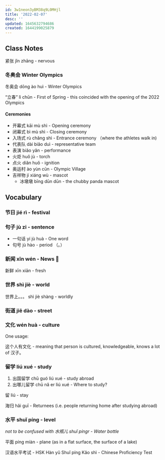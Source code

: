 ```yaml
---
id: 3w1neon3yBM38q9L0MHjl
title: '2022-02-07'
desc: ''
updated: 1645632794686
created: 1644199025879
---
```


## Class Notes

紧张 jǐn zhāng - nervous

### 冬奥会 Winter Olympics 

冬奥会 dōng ào huì - Winter Olympics

“立春” lì chūn - First of Spring - this coincided with the opening of the 2022 Olympics

#### Ceremonies

- 开幕式 kāi mù shì - Opening ceremony
- 闭幕式 bì mù shì - Closing ceremony
- 入场式 rù chǎng shì - Entrance ceremony （where the athletes walk in)
- 代表队 dài biǎo duì - representative team
- 表演 biǎo yǎn - performance
- 火炬 huǒ jù - torch
- 点火 diǎn huǒ - ignition
- 奥运村 ào yùn cūn - Olympic Village
- 吉祥物 jí xiáng wù - mascot
    - 冰墩墩 bīng dūn dūn - the chubby panda mascot

## Vocabulary

### 节日 jié rì - festival

### 句子 jù zi - sentence

- 一句话 yí jù huà - One word
- 句号 jù hào - period （。）

### 新闻 xīn wén - News 📰

新鲜 xīn xiān - fresh

### 世界 shì jiè - world

世界上。。。 shì jiè shàng - worldly

### 街道 jiē dào - street

### 文化 wén huà - culture

One usage: 

这个人有文化 - meaning that person is cultured, knowledgeable, knows a lot of 汉子。

### 留学 liú xué - study

1. 出国留学 chū guó liú xué - study abroad
1. 出哪儿留学 chū nǎ er liú xué - Where to study?

留 liú - stay

海归 hǎi guī - Returnees (i.e. people returning home after studying abroad)

### 水平 shuǐ píng - level

_not to be confused with 水瓶儿 shuǐ píngr - Water bottle_

平面 píng miàn - plane (as in a flat surface, the surface of a lake)

汉语水平考试 - HSK Hàn yǔ Shuǐ píng Kǎo shì - Chinese Proficiency Test 
